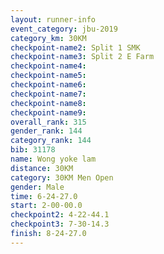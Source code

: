 ```yaml
---
layout: runner-info 
event_category: jbu-2019 
category_km: 30KM 
checkpoint-name2: Split 1 SMK 
checkpoint-name3: Split 2 E Farm 
checkpoint-name4: 
checkpoint-name5: 
checkpoint-name6: 
checkpoint-name7: 
checkpoint-name8: 
checkpoint-name9: 
overall_rank: 315
gender_rank: 144
category_rank: 144
bib: 31178
name: Wong yoke lam
distance: 30KM
category: 30KM Men Open
gender: Male
time: 6-24-27.0
start: 2-00-00.0
checkpoint2: 4-22-44.1
checkpoint3: 7-30-14.3
finish: 8-24-27.0
---
```

